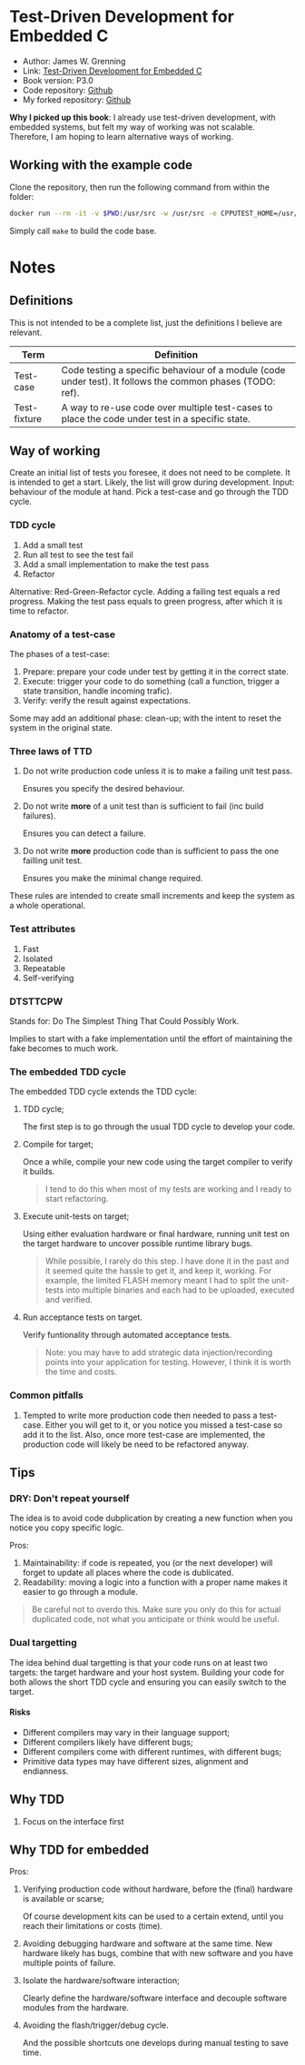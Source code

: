 # Test-Driven Development for Embedded C

* Author: James W. Grenning
* Link: [Test-Driven Development for Embedded C](https://pragprog.com/titles/jgade/test-driven-development-for-embedded-c/)
* Book version: P3.0
* Code repository: [Github](https://github.com/jwgrenning/tddec-code/tree/master)
* My forked repository: [Github](https://github.com/renemoll/tddec-code)

**Why I picked up this book**: I already use test-driven development, with embedded systems, but felt my way of working was not scalable. Therefore, I am hoping to learn alternative ways of working.

## Working with the example code

Clone the repository, then run the following command from within the folder:
```bash
docker run --rm -it -v $PWD:/usr/src -w /usr/src -e CPPUTEST_HOME=/usr/src/cpputest gcc:7 /bin/bash
```

Simply call `make` to build the code base.

# Notes

## Definitions

This is not intended to be a complete list, just the definitions I believe are relevant.

Term            | Definition
|---------------|------------------------------------------|
Test-case		| Code testing a specific behaviour of a module (code under test). It follows the common phases (TODO: ref).
Test-fixture	| A way to re-use code over multiple test-cases to place the code under test in a specific state.

## Way of working

Create an initial list of tests you foresee, it does not need to be complete. It is intended to get a start. Likely, the list will grow during development. Input: behaviour of the module at hand. Pick a test-case and go through the TDD cycle. 

### TDD cycle

1. Add a small test
1. Run all test to see the test fail
1. Add a small implementation to make the test pass
1. Refactor

Alternative: Red-Green-Refactor cycle. Adding a failing test equals a red progress. Making the test pass equals to green progress, after which it is time to refactor.

### Anatomy of a test-case

The phases of a test-case:
1. Prepare: prepare your code under test by getting it in the correct state.
1. Execute: trigger your code to do something (call a function, trigger a state transition, handle incoming trafic).
1. Verify: verify the result against expectations.

Some may add an additional phase: clean-up; with the intent to reset the system in the original state.

### Three laws of TTD

1. Do not write production code unless it is to make a failing unit test pass.
	
	Ensures you specify the desired behaviour.

1. Do not write **more** of a unit test than is sufficient to fail (inc build failures).

	Ensures you can detect a failure.

1. Do not write **more** production code than is sufficient to pass the one failling unit test.

	Ensures you make the minimal change required. 

These rules are intended to create small increments and keep the system as a whole operational. 

### Test attributes

1. Fast
1. Isolated
1. Repeatable
1. Self-verifying

### DTSTTCPW

Stands for: Do The Simplest Thing That Could Possibly Work.

Implies to start with a fake implementation until the effort of maintaining the fake becomes to much work.

### The embedded TDD cycle

The embedded TDD cycle extends the TDD cycle:

1. TDD cycle;

	The first step is to go through the usual TDD cycle to develop your code.

1. Compile for target;

	Once a while, compile your new code using the target compiler to verify it builds. 
	> I tend to do this when most of my tests are working and I ready to start refactoring.

1. Execute unit-tests on target;

	Using either evaluation hardware or final hardware, running unit test on the target hardware to uncover possible runtime library bugs.

	> While possible, I rarely do this step. I have done it in the past and it seemed quite the hassle to get it, and keep it, working. For example, the limited FLASH memory meant I had to split the unit-tests into multiple binaries and each had to be uploaded, executed and verified.

1. Run acceptance tests on target.

	Verify funtionality through automated acceptance tests.

	> Note: you may have to add strategic data injection/recording points into your application for testing. However, I think it is worth the time and costs.

### Common pitfalls

1. Tempted to write more production code then needed to pass a test-case.
   Either you will get to it, or you notice you missed a test-case so add it to the list.
   Also, once more test-case are implemented, the production code will likely be need to be refactored anyway.

## Tips

### DRY: Don't repeat yourself

The idea is to avoid code dubplication by creating a new function when you notice you copy specific logic.

Pros:
1. Maintainability: if code is repeated, you (or the next developer) will forget to update all places where the code is dublicated.
1. Readability: moving a logic into a function with a proper name makes it easier to go through a module. 

> Be careful not to overdo this. Make sure you only do this for actual duplicated code, not what you anticipate or think would be useful.

### Dual targetting

The idea behind dual targetting is that your code runs on at least two targets: the target hardware and your host system. Building your code for both allows the short TDD cycle and ensuring you can easily switch to the target.

#### Risks

* Different compilers may vary in their language support;
* Different compilers likely have different bugs;
* Different compilers come with different runtimes, with different bugs;
* Primitive data types may have different sizes, alignment and endianness.

## Why TDD

1. Focus on the interface first

## Why TDD for embedded

Pros:

1. Verifying production code without hardware, before the (final) hardware is available or scarse;
	
	Of course development kits can be used to a certain extend, until you reach their limitations or costs (time).

1. Avoiding debugging hardware and software at the same time. New hardware likely has bugs, combine that with new software and you have multiple points of failure.

1. Isolate the hardware/software interaction;

	Clearly define the hardware/software interface and decouple software modules from the hardware.

1. Avoiding the flash/trigger/debug cycle.

	And the possible shortcuts one develops during manual testing to save time.
